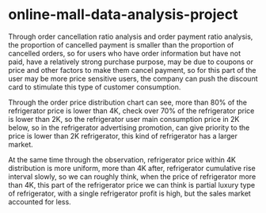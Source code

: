 # online-mall-data-analysis-project


Through order cancellation ratio analysis and order payment ratio analysis, the proportion of cancelled payment is smaller than the proportion of cancelled orders, so for users who have order information but have not paid, have a relatively strong purchase purpose, may be due to coupons or price and other factors to make them cancel payment, so for this part of the user may be more price sensitive users, the company can push the discount card to stimulate this type of customer consumption.

Through the order price distribution chart can see, more than 80% of the refrigerator price is lower than 4K, check over 70% of the refrigerator price is lower than 2K, so the refrigerator user main consumption price in 2K below, so in the refrigerator advertising promotion, can give priority to the price is lower than 2K refrigerator, this kind of refrigerator has a larger market.

At the same time through the observation, refrigerator price within 4K distribution is more uniform, more than 4K after, refrigerator cumulative rise interval slowly, so we can roughly think, when the price of refrigerator more than 4K, this part of the refrigerator price we can think is partial luxury type of refrigerator, with a single refrigerator profit is high, but the sales market accounted for less.
